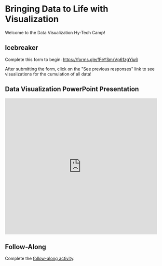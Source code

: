 # Bringing Data to Life with Visualization
Welcome to the Data Visualization Hy-Tech Camp!

## Icebreaker
Complete this form to begin: https://forms.gle/fFeYSmrVp61zgYiu6

After submitting the form, click on the "See previous responses" link to see visualizations for the cumulation of all data!

## Data Visualization PowerPoint Presentation
<iframe src='https://view.officeapps.live.com/op/embed.aspx?src=https://hytechcamps.github.io/data-viz/DataVisualization.pptx' width='100%' height='450px' frameborder='0'></iframe>

## Follow-Along
Complete the [follow-along activity](FollowAlong.md).